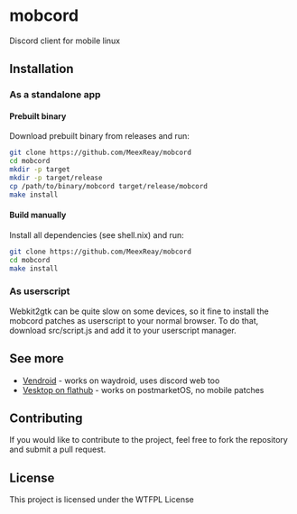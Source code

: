 # mobcord

Discord client for mobile linux

## Installation

### As a standalone app

#### Prebuilt binary

Download prebuilt binary from releases and run:

```sh
git clone https://github.com/MeexReay/mobcord
cd mobcord
mkdir -p target
mkdir -p target/release
cp /path/to/binary/mobcord target/release/mobcord
make install
```

#### Build manually

Install all dependencies (see shell.nix) and run:

```sh
git clone https://github.com/MeexReay/mobcord
cd mobcord
make install
```

### As userscript

Webkit2gtk can be quite slow on some devices, so it fine to install the mobcord patches as userscript to your normal browser.
To do that, download src/script.js and add it to your userscript manager.

## See more

- [Vendroid](https://github.com/Vencord/Vendroid) - works on waydroid, uses discord web too
- [Vesktop on flathub](https://flathub.org/apps/dev.vencord.Vesktop) - works on postmarketOS, no mobile patches

## Contributing

If you would like to contribute to the project, feel free to fork the repository and submit a pull request.

## License

This project is licensed under the WTFPL License
